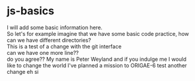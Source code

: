 # js-basics
I will add some basic information here.  
So let's for example imagine that we have some basic code practice, how can we have different directories?  
This is a test of a change with the git interface  
can we have one more line??   
do you agree??
My name is Peter Weyland and if you indulge me I would like to change the world
I've planned a mission to ORIGAE-6
test another change eh si

